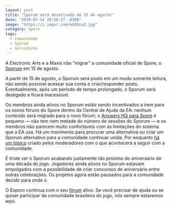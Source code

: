 ```yaml
---
layout: post
title: "Sporum será desativado em 15 de agosto"
date: "2018-07-14 20:50:27 -0300"
image: "https://i.imgur.com/eGZ0cwZ.jpg"
category: Spore
tags:
  - comunidade
  - Sporum
  - servidores
---
```


A Electronic Arts e a Maxis irão “migrar” a comunidade oficial de Spore, o [Sporum](http://forum.spore.com/) em 15 de agosto.

A partir de 15 de agosto, o Sporum será posto em um modo somente leitura, não sendo possível acessar sua conta e criar/responder posts. Eventualmente, após um período de tempo prolongado, o Sporum será desligado e ficará inacessível.

Os membros ainda ativos no Sporum estão sendo incentivados a irem para os novos fóruns do Spore dentro da Central de Ajuda da EA: nenhum conteúdo será migrado para o novo fórum; o [Answers HQ para _Spore_](https://answers.ea.com/t5/Spore/ct-p/spore-en) é pequeno — não tem nem metade do número de sessões do Sporum — e os membros não parecem muito confortáveis com as limitações do sistema que a EA usa. Há um movimento para procurar uma alternativa ou criar um Sporum alternativo para a comunidade continuar unida. Por enquanto [há um tópico](http://forum.spore.com/jforum/posts/list/87506.page) criado pelos moderadores com o que acontecerá a seguir com a comunidade.

É triste ver o Sporum acabando justamente tão próximo do aniversário de uma década do jogo. Jogadores ainda ativos no Sporum estavam empolgados com a possibilidade de criar concursos de aniversário entre outras celebrações. Os projetos agora estão pausados para a comunidade decidir para onde ir.

O Esporo continua com o seu [fórum](https://forum.esporo.net/) ativo. Se você precisar de ajuda ou se quiser participar da comunidade brasileira do jogo, nós sempre estaremos aqui.

